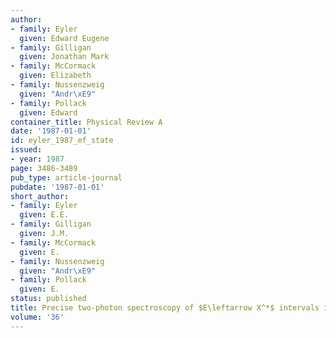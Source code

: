 ```yaml
---
author:
- family: Eyler
  given: Edward Eugene
- family: Gilligan
  given: Jonathan Mark
- family: McCormack
  given: Elizabeth
- family: Nussenzweig
  given: "Andr\xE9"
- family: Pollack
  given: Edward
container_title: Physical Review A
date: '1987-01-01'
id: eyler_1987_ef_state
issued:
- year: 1987
page: 3486-3489
pub_type: article-journal
pubdate: '1987-01-01'
short_author:
- family: Eyler
  given: E.E.
- family: Gilligan
  given: J.M.
- family: McCormack
  given: E.
- family: Nussenzweig
  given: "Andr\xE9"
- family: Pollack
  given: E.
status: published
title: Precise two-photon spectroscopy of $E\leftarrow X^*$ intervals in $\ce{H2}$
volume: '36'
---
```

